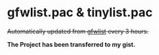 # gfwlist.pac & tinylist.pac

<s>Automatically updated from [gfwlist](https://github.com/gfwlist/gfwlist) every 3 hours.</s>

**The Project has been transferred to my gist.**
